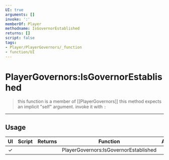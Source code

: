 ```yaml
---
UI: true
arguments: []
invoke: ':'
memberOf: Player
methodname: IsGovernorEstablished
returns: []
script: false
tags:
- Player/PlayerGovernors/_function
- function/UI
---
```

# PlayerGovernors:IsGovernorEstablished
> this function is a member of [[PlayerGovernors]]
> this method expects an implicit "self" argument. invoke it with `:`
-----
## Usage
|  UI | Script | Returns | Function | Arguments |
|:---:|:------:|-------:|:--------:|:---------|
|✓| ||PlayerGovernors:IsGovernorEstablished||
